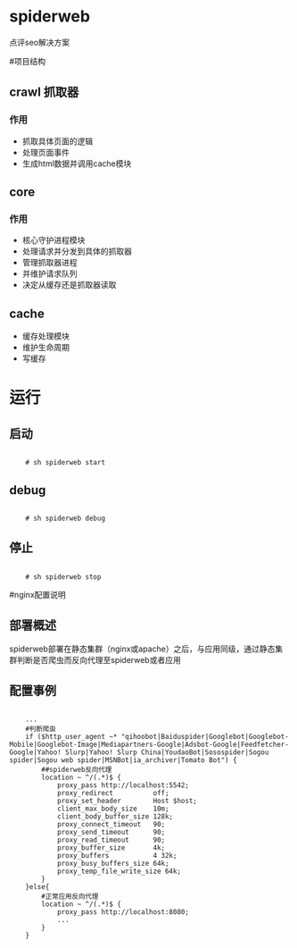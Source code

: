 spiderweb
=========

点评seo解决方案

#项目结构

## crawl 抓取器

### 作用
* 抓取具体页面的逻辑
* 处理页面事件
* 生成html数据并调用cache模块

## core

### 作用
* 核心守护进程模块
* 处理请求并分发到具体的抓取器
* 管理抓取器进程
* 并维护请求队列
* 决定从缓存还是抓取器读取

## cache
* 缓存处理模块
* 维护生命周期
* 写缓存

# 运行

## 启动
<code>
    # sh spiderweb start
</code>

## debug
<code>
    # sh spiderweb debug
</code>

## 停止
<code>
    # sh spiderweb stop
</code>

#nginx配置说明

## 部署概述
spiderweb部署在静态集群（nginx或apache）之后，与应用同级，通过静态集群判断是否爬虫而反向代理至spiderweb或者应用

## 配置事例

<code>
    ...
    #判断爬虫
    if ($http_user_agent ~* "qihoobot|Baiduspider|Googlebot|Googlebot-Mobile|Googlebot-Image|Mediapartners-Google|Adsbot-Google|Feedfetcher-Google|Yahoo! Slurp|Yahoo! Slurp China|YoudaoBot|Sosospider|Sogou spider|Sogou web spider|MSNBot|ia_archiver|Tomato Bot") {
        ##spiderweb反向代理
        location ~ ^/(.*)$ {
            proxy_pass http://localhost:5542;
            proxy_redirect          off;
            proxy_set_header        Host $host;
            client_max_body_size    10m;
            client_body_buffer_size 128k;
            proxy_connect_timeout   90;
            proxy_send_timeout      90;
            proxy_read_timeout      90;
            proxy_buffer_size       4k;
            proxy_buffers           4 32k;
            proxy_busy_buffers_size 64k;
            proxy_temp_file_write_size 64k;
        }
    }else{
        #正常应用反向代理
        location ~ ^/(.*)$ {
            proxy_pass http://localhost:8080;
            ...
        }
    }

</code>
